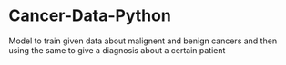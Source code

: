 # Cancer-Data-Python
Model to train given data about malignent and benign cancers and then using the same to give a diagnosis about a certain patient
